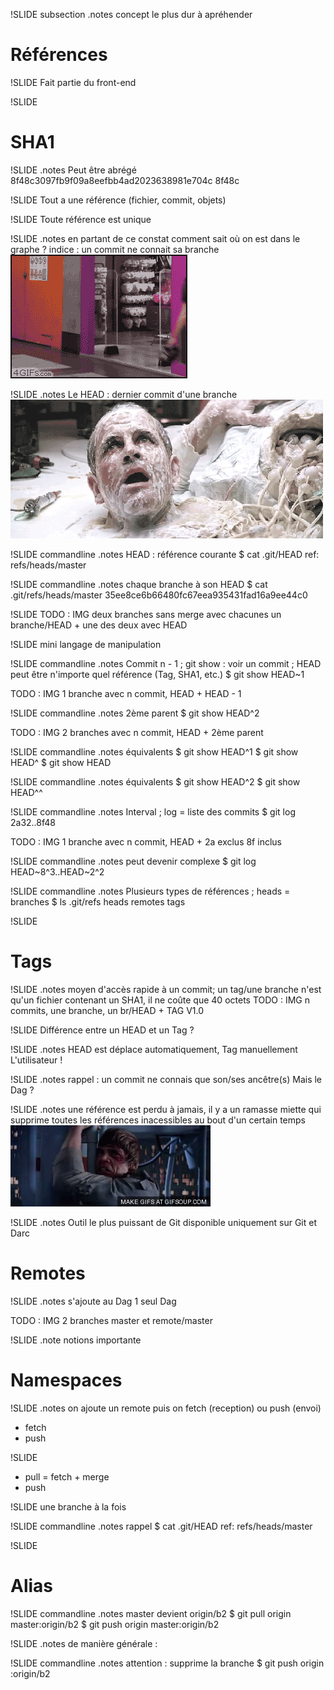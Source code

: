 !SLIDE subsection
.notes concept le plus dur à apréhender
# Références #

!SLIDE
Fait partie du front-end

!SLIDE
# SHA1

!SLIDE
.notes Peut être abrégé
8f48c3097fb9f09a8eefbb4ad2023638981e704c
8f48c

!SLIDE
Tout a une référence (fichier, commit, objets)

!SLIDE
Toute référence est unique

!SLIDE
.notes en partant de ce constat comment sait où on est dans le graphe ? indice : un commit ne connait sa branche
![Perdu ?](perdu.gif)

!SLIDE
.notes Le HEAD : dernier commit d'une branche
![J'ai perdu le tête](tete.gif)

!SLIDE commandline
.notes HEAD : référence courante
	$ cat .git/HEAD
	ref: refs/heads/master

!SLIDE commandline
.notes chaque branche à son HEAD
	$ cat .git/refs/heads/master
	35ee8ce6b66480fc67eea935431fad16a9ee44c0

!SLIDE
TODO : IMG deux branches sans merge avec chacunes un branche/HEAD + une des deux avec HEAD

!SLIDE
mini langage de manipulation

!SLIDE commandline
.notes Commit n - 1 ; git show : voir un commit ; HEAD peut être n'importe quel référence (Tag, SHA1, etc.)
	$ git show HEAD~1

TODO : IMG 1 branche avec n commit, HEAD + HEAD - 1

!SLIDE commandline
.notes 2ème parent
	$ git show HEAD^2

TODO : IMG 2 branches avec n commit, HEAD + 2ème parent

!SLIDE commandline
.notes équivalents
	$ git show HEAD^1
	$ git show HEAD^
	$ git show HEAD

!SLIDE commandline
.notes équivalents
	$ git show HEAD^2
	$ git show HEAD^^

!SLIDE commandline
.notes Interval ; log = liste des commits
	$ git log 2a32..8f48

TODO : IMG 1 branche avec n commit, HEAD + 2a exclus 8f inclus

!SLIDE commandline
.notes peut devenir complexe
	$ git log HEAD~8^3..HEAD~2^2

!SLIDE commandline
.notes Plusieurs types de références ; heads = branches
	$ ls .git/refs
	heads
	remotes
	tags

!SLIDE
# Tags

!SLIDE
.notes moyen d'accès rapide à un commit; un tag/une branche n'est qu'un fichier contenant un SHA1, il ne coûte que 40 octets
TODO : IMG n commits, une branche, un br/HEAD + TAG V1.0

!SLIDE
Différence entre un HEAD et un Tag ?

!SLIDE
.notes HEAD est déplace automatiquement, Tag manuellement
L'utilisateur !

!SLIDE
.notes rappel : un commit ne connais que son/ses ancêtre(s)
Mais le Dag ?

!SLIDE
.notes une référence est perdu à jamais, il y a un ramasse miette qui supprime toutes les références inacessibles au bout d'un certain temps
![Zut](luke.gif)

!SLIDE
.notes Outil le plus puissant de Git disponible uniquement sur Git et Darc
# Remotes

!SLIDE
.notes s'ajoute au Dag
1 seul Dag

TODO : IMG 2 branches master et remote/master

!SLIDE
.note notions importante
# Namespaces

!SLIDE
.notes on ajoute un remote puis on fetch (reception) ou push (envoi)
  * fetch
  * push

!SLIDE
  * pull = fetch + merge
  * push

!SLIDE
une branche à la fois

!SLIDE commandline
.notes rappel
	$ cat .git/HEAD
	ref: refs/heads/master

!SLIDE
# Alias

!SLIDE commandline
.notes master devient origin/b2
	$ git pull origin master:origin/b2
	$ git push origin master:origin/b2

!SLIDE
.notes de manière générale
<source>:<destination>

!SLIDE commandline
.notes attention : supprime la branche
	$ git push origin :origin/b2

